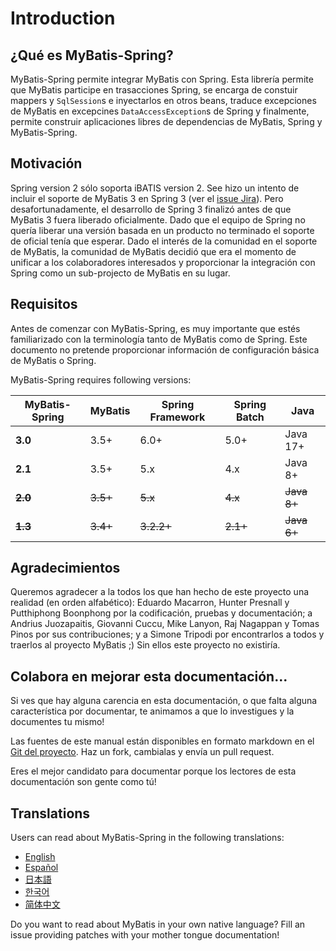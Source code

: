 <a name="Introduction"></a>
# Introduction

## ¿Qué es MyBatis-Spring?

MyBatis-Spring permite integrar MyBatis con Spring. Esta librería permite que MyBatis participe en trasacciones Spring,
se encarga de constuir mappers y `SqlSession`s e inyectarlos en otros beans, traduce excepciones de MyBatis en excepcines `DataAccessException`s de Spring y finalmente, permite construir aplicaciones libres de dependencias de MyBatis, Spring y MyBatis-Spring.

## Motivación

Spring version 2 sólo soporta iBATIS version 2. See hizo un intento de incluir el soporte de MyBatis 3 en Spring 3 (ver el [issue Jira](https://jira.springsource.org/browse/SPR-5991)).
Pero desafortunadamente, el desarrollo de Spring 3 finalizó antes de que MyBatis 3 fuera liberado oficialmente.
Dado que el equipo de Spring no quería liberar una versión basada en un producto no terminado el soporte de oficial tenía que esperar.
Dado el interés de la comunidad en el soporte de MyBatis, la comunidad de MyBatis decidió que era el momento de unificar a los colaboradores interesados y proporcionar la integración con Spring como un sub-projecto de MyBatis en su lugar.

## Requisitos

Antes de comenzar con MyBatis-Spring, es muy importante que estés familiarizado con la terminología tanto de MyBatis como de Spring.
Este documento no pretende proporcionar información de configuración básica de MyBatis o Spring.

MyBatis-Spring requires following versions:

| MyBatis-Spring | MyBatis | Spring Framework | Spring Batch | Java |
|----------------| --- |------------------|--------------| --- |
| **3.0**        | 3.5+ | 6.0+             | 5.0+         | Java 17+ |
| **2.1**        | 3.5+ | 5.x              | 4.x          | Java 8+  |
| ~~**2.0**~~        | ~~3.5+~~ | ~~5.x~~              | ~~4.x~~          | ~~Java 8+~~ |
| ~~**1.3**~~        | ~~3.4+~~ | ~~3.2.2+~~           | ~~2.1+~~         | ~~Java 6+~~ |

## Agradecimientos

Queremos agradecer a la todos los que han hecho de este proyecto una realidad (en orden alfabético):
Eduardo Macarron, Hunter Presnall y Putthiphong Boonphong por la codificación, pruebas y documentación;
a Andrius Juozapaitis, Giovanni Cuccu, Mike Lanyon, Raj Nagappan y Tomas Pinos por sus contribuciones;
y a Simone Tripodi por encontrarlos a todos y traerlos al proyecto MyBatis ;) Sin ellos este proyecto no existiría.

## Colabora en mejorar esta documentación...

Si ves que hay alguna carencia en esta documentación, o que falta alguna característica por documentar, te animamos a que lo investigues y la documentes tu	mismo!

Las fuentes de este manual están disponibles en formato markdown en el [Git del proyecto](https://github.com/mybatis/mybatis-3/tree/master/src/site). Haz un fork, cambialas y envía un pull request.

Eres el mejor candidato para documentar porque los lectores de esta	documentación son gente como tú!

## Translations

Users can read about MyBatis-Spring in the following translations:

<ul class="i18n">
  <li class="en"><a href="./../index.html">English</a></li>
  <li class="es"><a href="./getting-started.html">Español</a></li>
  <li class="ja"><a href="./../ja/index.html">日本語</a></li>
  <li class="ko"><a href="./../ko/index.html">한국어</a></li>
  <li class="zh"><a href="./../zh/index.html">简体中文</a></li>
</ul>

Do you want to read about MyBatis in your own native language? Fill an issue providing patches with your mother tongue documentation!
